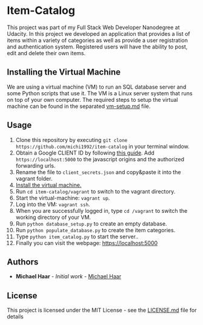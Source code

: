 # Item-Catalog
This project was part of my Full Stack Web Developer Nanodegree at Udacity. In this project we developed an application that provides a list of items within a variety of categories as well as provide a user registration and authentication system. Registered users will have the ability to post, edit and delete their own items.

## Installing the Virtual Machine
We are using a virtual machine (VM) to run an SQL database server and some Python scripts that use it. The VM is a Linux server system that runs on top of your own computer. The required steps to setup the virtual machine can be found in the separated [vm-setup.md](https://github.com/michi1992/SQLAlchemy-intro/blob/master/vm-setup.md) file.


## Usage
1. Clone this repository by executing ``git clone https://github.com/michi1992/item-catalog`` in your terminal window.
2. Obtain a Google CLIENT ID by following [this guide](https://developers.google.com/identity/sign-in/web/devconsole-project). Add ``https://localhost:5000`` to the javascript origins and the authorized forwarding urls.
3. Rename the file to ``client_secrets.json`` and copy&paste it into the vagrant folder. 
4. [Install the virtual machine.](https://github.com/michi1992/item-catalog/blob/master/vm-setup.md)
5. Run ``cd item-catalog/vagrant`` to switch to the vagrant directory.
6. Start the virtual-machine: ``vagrant up``.
7. Log into the VM: ``vagrant ssh``.
8. When you are successfully logged in, type ``cd /vagrant`` to switch the working directory of your VM.
9. Run ``python database_setup.py`` to create an empty database.
10. Run ``python populate_database.py`` to create the item categories.
11. Type ``python item_catalog.py`` to start the server..
12. Finally you can visit the webpage: [https://localhost:5000](https://localhost:5000)


## Authors

* **Michael Haar** - *Initial work* - [Michael Haar](https://github.com/michi1992)


## License

This project is licensed under the MIT License - see the [LICENSE.md](https://github.com/michi1992/database-logs-analysis/blob/master/LICENSE) file for details
